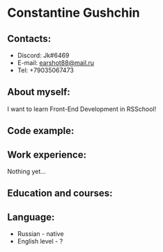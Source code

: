# **Constantine Gushchin**

## **Contacts:**
* Discord: Jk#6469
* E-mail: earshot88@mail.ru
* Tel: +79035067473
   
## **About myself:**
I want to learn Front-End Development in RSSchool!

## **Code example:**

## **Work experience:**
Nothing yet…
      
## **Education and courses:**

## **Language:**
* Russian - native
* English level - ?
